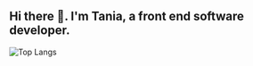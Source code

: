 ## Hi there 👋. I'm Tania, a front end software developer.

![Top Langs](https://github-readme-stats.vercel.app/api/top-langs/?username=tetchen9&layout=compact)
<!--
**tetchen9/tetchen9** is a ✨ _special_ ✨ repository because its `README.md` (this file) appears on your GitHub profile.

Here are some ideas to get you started:

- 🔭 I’m currently working on ...
- 🌱 I’m currently learning ...
- 👯 I’m looking to collaborate on ...
- 🤔 I’m looking for help with ...
- 💬 Ask me about ...
- 📫 How to reach me: ...
- 😄 Pronouns: ...
- ⚡ Fun fact: ...
-->
